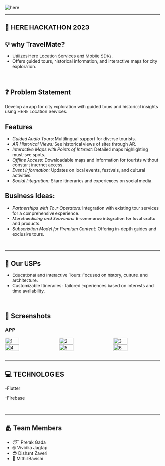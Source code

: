 
    
![here](https://github.com/dishantzaveri/djcsi_EnemiesOfSyntax/assets/80118978/39e8a89d-8be4-418c-9af4-3970665b00af)



--- 

## 🥳️ **HERE HACKATHON 2023**


## 💡️ **why TravelMate?**


- Utilizes Here Location Services and Mobile SDKs.
- Offers guided tours, historical information, and interactive maps for city exploration.

<br />


## ❓️ **Problem Statement**
Develop an app for city exploration with guided tours and historical insights using HERE Location Services.


##  **Features**
- *Guided Audio Tours:* Multilingual support for diverse tourists.
- *AR Historical Views:* See historical views of sites through AR.
- *Interactive Maps with Points of Interest:* Detailed maps highlighting must-see spots.
- *Offline Access:* Downloadable maps and information for tourists without constant internet access.
- *Event Information:* Updates on local events, festivals, and cultural activities.
- *Social Integration:* Share itineraries and experiences on social media.

## **Business Ideas:**
- *Partnerships with Tour Operators:* Integration with existing tour services for a comprehensive experience.
- *Merchandising and Souvenirs:* E-commerce integration for local crafts and products.
- *Subscription Model for Premium Content:* Offering in-depth guides and exclusive tours.

<br />

---

## 🌟️ **Our USPs**

- Educational and Interactive Tours: Focused on history, culture, and architecture.
- Customizable Itineraries: Tailored experiences based on interests and time availability.

<br />


## 📸️ **Screenshots**

### APP

<!-- First Row -->
<div style="display: flex; justify-content: space-between;">
    <img src="https://github.com/dishantzaveri/djcsi_EnemiesOfSyntax/assets/80118978/04431733-8c31-4682-b3b6-02dc31bed98a" alt="1" width="30%">
    <img src="https://github.com/dishantzaveri/djcsi_EnemiesOfSyntax/assets/80118978/35aa65e9-73f7-4f08-a266-09ff7165f5a5" alt="2" width="30%">
    <img src="https://github.com/dishantzaveri/djcsi_EnemiesOfSyntax/assets/80118978/7db7981e-cf91-4c9d-8e2b-f285e969b26c" alt="3" width="30%">
</div>

<!-- Second Row -->
<div style="display: flex; justify-content: space-between;">
    <img src="https://github.com/dishantzaveri/djcsi_EnemiesOfSyntax/assets/80118978/18e519e3-4868-4083-bffb-3ba96388bfa8" alt="4" width="30%">
    <img src="https://github.com/dishantzaveri/djcsi_EnemiesOfSyntax/assets/80118978/7681f750-b923-42b1-829d-1fe5cb5c37b5" alt="5" width="30%">
    <img src="https://github.com/dishantzaveri/djcsi_EnemiesOfSyntax/assets/80118978/ed0e2619-5a09-44ed-aec5-666e86de7455" alt="6" width="30%">
</div>



<br />





---

## 💻 **TECHNOLOGIES**

-Flutter

-Firebase

<br />

---

## 🫂️ **Team Members**

- 😴️ Prerak Gada
- 🤓 Vividha Jagtap
- 😎️ Dishant Zaveri
- 🙂️ Mithil Bavishi
